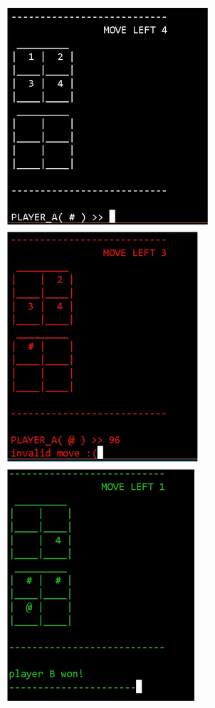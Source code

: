 



![game ss](https://github.com/404-ERROR-arch/project/blob/main/Screenshot%202021-06-10%20194030.jpg)





![](https://github.com/404-ERROR-arch/project/blob/main/Screenshot%202021-06-10%20194141.jpg)






![game won ss](https://github.com/404-ERROR-arch/project/blob/main/Screenshot%202021-06-10%20194332.jpg)






